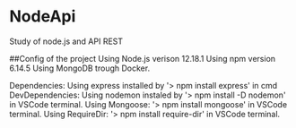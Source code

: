 # NodeApi
Study of node.js and API REST

##Config of the project
Using Node.js verison 12.18.1
Using npm version 6.14.5
Using MongoDB trough Docker.

Dependencies:
	Using express installed by '> npm install express' in cmd
DevDependencies:
	Using nodemon instaled by '> npm install -D nodemon' in VSCode terminal.
	Using Mongoose: '> npm install mongoose' in VSCode terminal.
	Using RequireDir: '> npm install require-dir' in VSCode terminal.